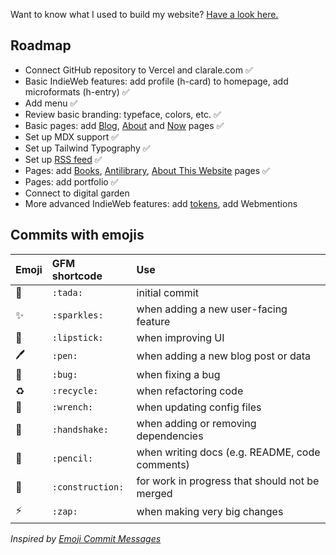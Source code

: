 Want to know what I used to build my website? [Have a look here.](https://clarale.com/about-this-website)

## Roadmap

- Connect GitHub repository to Vercel and clarale.com ✅
- Basic IndieWeb features: add profile (h-card) to homepage, add microformats (h-entry) ✅
- Add menu ✅
- Review basic branding: typeface, colors, etc. ✅
- Basic pages: add [Blog](https://clarale.com/blog), [About](https://clarale.com/about) and [Now](https://clarale.com/now) pages ✅
- Set up MDX support ✅
- Set up Tailwind Typography ✅
- Set up [RSS feed](https://clarale.com/rss.xml) ✅
- Pages: add [Books](https://clarale.com/books), [Antilibrary](https://clarale.com/antilibrary), [About This Website](https://clarale.com/about-this-website) pages ✅
- Pages: add portfolio ✅
- Connect to digital garden
- More advanced IndieWeb features: add [tokens](https://tokens.indieauth.com/), add Webmentions

## Commits with emojis

| Emoji | GFM shortcode | Use |
| :--- | :--- | :--- |
| :tada: | `:tada:` | initial commit |
| :sparkles: | `:sparkles:` | when adding a new user-facing feature |
| :lipstick: | `:lipstick:` | when improving UI |
| :pen: | `:pen:` | when adding a new blog post or data |
| :bug: | `:bug:` | when fixing a bug |
| :recycle: | `:recycle:` | when refactoring code |
| :wrench: | `:wrench:` | when updating config files |
| :handshake: | `:handshake:` | when adding or removing dependencies |
| :pencil: | `:pencil:` | when writing docs (e.g. README, code comments) |
| :construction: | `:construction:` | for work in progress that should not be merged |
| :zap: | `:zap:` | when making very big changes |

_Inspired by [Emoji Commit Messages](https://github.com/cooperka/emoji-commit-messages)_
